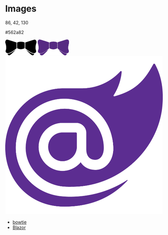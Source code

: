 # Images

86, 42, 130

#562a82

![Bowtie](bowtie.png "Bowtie")
![Bowtie (Blazor)](bowtie_blazor.png "Bowtie (Blazor)")
![Blazor](Blazor.png "Blazor")

- [bowtie](http://dashing.io/images/bowtie.png)
- [Blazor](https://en.wikipedia.org/wiki/Blazor#/media/File:Blazor.png)
